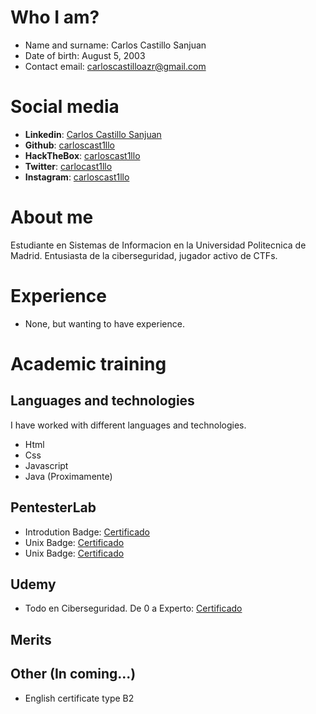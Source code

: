# Who I am?

- Name and surname: Carlos Castillo Sanjuan
- Date of birth: August 5, 2003
- Contact email: carloscastilloazr@gmail.com

# Social media

- **Linkedin**: [Carlos Castillo Sanjuan](https://www.linkedin.com/in/carloscastillosanjuan/)
- **Github**: [carloscast1llo](https://github.com/carloscast1llo)
- **HackTheBox**: [carloscast1llo](https://www.hackthebox.eu/home/users/profile/681708)
- **Twitter**: [carlocast1llo](https://twitter.com/carlocast1llo)
- **Instagram**: [carloscast1llo](https://www.instagram.com/carloscast1llo/)

# About me
Estudiante en Sistemas de Informacion en la Universidad Politecnica de Madrid. Entusiasta de la ciberseguridad, jugador activo de CTFs. 

# Experience
- None, but wanting to have experience.

# Academic training

## Languages and technologies

I have worked with different languages and technologies.

- Html
- Css
- Javascript
- Java (Proximamente)

## PentesterLab
- Introdution Badge: [Certificado](https://github.com/carloscast1llo/Curriculum/blob/main/IntroductionBadge.pdf)
- Unix Badge: [Certificado](https://github.com/carloscast1llo/Curriculum/blob/main/UnixBadge.pdf)
- Unix Badge: [Certificado](https://github.com/carloscast1llo/Curriculum/blob/main/PCAP_Badge.pdf)

## Udemy
- Todo en Ciberseguridad. De 0 a Experto: [Certificado](https://github.com/carloscast1llo/Curriculum/blob/main/CertificadoUdemy_0aE_jpg.jpg)

## Merits

## Other (In coming...)
- English certificate type B2
